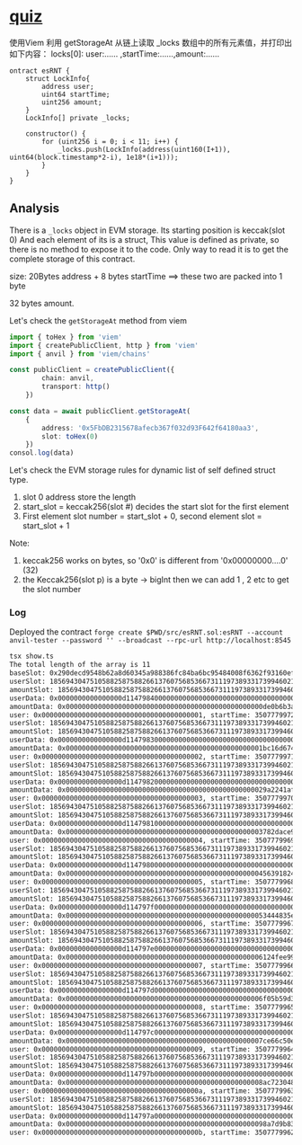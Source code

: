 # [quiz](https://decert.me/challenge/b0782759-4995-4bcb-85c2-2af749f0fde9)

使用Viem 利用 getStorageAt 从链上读取 _locks 数组中的所有元素值，并打印出如下内容：
locks[0]: user:…… ,startTime:……,amount:……

```solidity
ontract esRNT {
    struct LockInfo{
        address user;
        uint64 startTime;
        uint256 amount;
    }
    LockInfo[] private _locks;

    constructor() {
        for (uint256 i = 0; i < 11; i++) {
            _locks.push(LockInfo(address(uint160(I+1)), uint64(block.timestamp*2-i), 1e18*(i+1)));
        }
    }
}
```

## Analysis

There is a `_locks` object in EVM storage. Its starting position is keccak(slot 0)
And each element of its is a struct,
This value is defined as private, so there is no method to expose it to the code.
Only way to read it is to get the complete storage of this contract.

size: 20Bytes address + 8 bytes startTime ==> these two are packed into 1 byte

32 bytes amount.

Let's check the `getStorageAt` method from viem

```typescript
import { toHex } from 'viem'
import { createPublicClient, http } from 'viem'
import { anvil } from 'viem/chains'

const publicClient = createPublicClient({
        chain: anvil,
        transport: http()
    })

const data = await publicClient.getStorageAt(
    {
        address: '0x5FbDB2315678afecb367f032d93F642f64180aa3',
        slot: toHex(0)
    })
consol.log(data)
```

Let's check the EVM storage rules for dynamic list of self defined struct type.
1. slot 0 address store the length
2. start_slot = keccak256(slot #) decides the start slot for the first element
3. First element slot number = start_slot + 0, second element slot = start_slot + 1

Note:
1. keccak256 works on bytes, so '0x0' is different from '0x00000000....0' (32)
2. the Keccak256(slot p) is a byte -> bigInt then we can add 1 , 2 etc to get the slot number

### Log

Deployed the contract
`forge create $PWD/src/esRNT.sol:esRNT --account anvil-tester --password '' --broadcast --rpc-url http://localhost:8545`

```sh
tsx show.ts
The total length of the array is 11
baseSlot: 0x290decd9548b62a8d60345a988386fc84ba6bc95484008f6362f93160ef3e563
userSlot: 18569430475105882587588266137607568536673111973893317399460219858819262702947
amountSlot: 18569430475105882587588266137607568536673111973893317399460219858819262702948
userData: 0x0000000000000000d11479840000000000000000000000000000000000000001
amountData: 0x0000000000000000000000000000000000000000000000000de0b6b3a7640000
user: 0x0000000000000000000000000000000000000001, startTime: 3507779972, amount: 1000000000000000000
userSlot: 18569430475105882587588266137607568536673111973893317399460219858819262702949
amountSlot: 18569430475105882587588266137607568536673111973893317399460219858819262702950
userData: 0x0000000000000000d11479830000000000000000000000000000000000000002
amountData: 0x0000000000000000000000000000000000000000000000001bc16d674ec80000
user: 0x0000000000000000000000000000000000000002, startTime: 3507779971, amount: 2000000000000000000
userSlot: 18569430475105882587588266137607568536673111973893317399460219858819262702951
amountSlot: 18569430475105882587588266137607568536673111973893317399460219858819262702952
userData: 0x0000000000000000d11479820000000000000000000000000000000000000003
amountData: 0x00000000000000000000000000000000000000000000000029a2241af62c0000
user: 0x0000000000000000000000000000000000000003, startTime: 3507779970, amount: 3000000000000000000
userSlot: 18569430475105882587588266137607568536673111973893317399460219858819262702953
amountSlot: 18569430475105882587588266137607568536673111973893317399460219858819262702954
userData: 0x0000000000000000d11479810000000000000000000000000000000000000004
amountData: 0x0000000000000000000000000000000000000000000000003782dace9d900000
user: 0x0000000000000000000000000000000000000004, startTime: 3507779969, amount: 4000000000000000000
userSlot: 18569430475105882587588266137607568536673111973893317399460219858819262702955
amountSlot: 18569430475105882587588266137607568536673111973893317399460219858819262702956
userData: 0x0000000000000000d11479800000000000000000000000000000000000000005
amountData: 0x0000000000000000000000000000000000000000000000004563918244f40000
user: 0x0000000000000000000000000000000000000005, startTime: 3507779968, amount: 5000000000000000000
userSlot: 18569430475105882587588266137607568536673111973893317399460219858819262702957
amountSlot: 18569430475105882587588266137607568536673111973893317399460219858819262702958
userData: 0x0000000000000000d114797f0000000000000000000000000000000000000006
amountData: 0x00000000000000000000000000000000000000000000000053444835ec580000
user: 0x0000000000000000000000000000000000000006, startTime: 3507779967, amount: 6000000000000000000
userSlot: 18569430475105882587588266137607568536673111973893317399460219858819262702959
amountSlot: 18569430475105882587588266137607568536673111973893317399460219858819262702960
userData: 0x0000000000000000d114797e0000000000000000000000000000000000000007
amountData: 0x0000000000000000000000000000000000000000000000006124fee993bc0000
user: 0x0000000000000000000000000000000000000007, startTime: 3507779966, amount: 7000000000000000000
userSlot: 18569430475105882587588266137607568536673111973893317399460219858819262702961
amountSlot: 18569430475105882587588266137607568536673111973893317399460219858819262702962
userData: 0x0000000000000000d114797d0000000000000000000000000000000000000008
amountData: 0x0000000000000000000000000000000000000000000000006f05b59d3b200000
user: 0x0000000000000000000000000000000000000008, startTime: 3507779965, amount: 8000000000000000000
userSlot: 18569430475105882587588266137607568536673111973893317399460219858819262702963
amountSlot: 18569430475105882587588266137607568536673111973893317399460219858819262702964
userData: 0x0000000000000000d114797c0000000000000000000000000000000000000009
amountData: 0x0000000000000000000000000000000000000000000000007ce66c50e2840000
user: 0x0000000000000000000000000000000000000009, startTime: 3507779964, amount: 9000000000000000000
userSlot: 18569430475105882587588266137607568536673111973893317399460219858819262702965
amountSlot: 18569430475105882587588266137607568536673111973893317399460219858819262702966
userData: 0x0000000000000000d114797b000000000000000000000000000000000000000a
amountData: 0x0000000000000000000000000000000000000000000000008ac7230489e80000
user: 0x000000000000000000000000000000000000000a, startTime: 3507779963, amount: 10000000000000000000
userSlot: 18569430475105882587588266137607568536673111973893317399460219858819262702967
amountSlot: 18569430475105882587588266137607568536673111973893317399460219858819262702968
userData: 0x0000000000000000d114797a000000000000000000000000000000000000000b
amountData: 0x00000000000000000000000000000000000000000000000098a7d9b8314c0000
user: 0x000000000000000000000000000000000000000b, startTime: 3507779962, amount: 11000000000000000000
```
